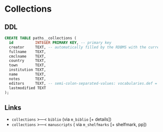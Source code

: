 # Collections

## DDL

```sql
CREATE TABLE paths__collections (
  id          INTEGER PRIMARY KEY, -- primary key
  creator     TEXT, -- automatically filled by the RDBMS with the current user id
  fullname    TEXT,
  cmclname    TEXT,
  country     TEXT,
  town        TEXT,
  institution TEXT,
  name        TEXT,
  notes       TEXT,
  editors     TEXT, -- semi-colon-separated-values: vocabularies.def = 'persons'
  lastmodified TEXT
);
```

## Links
- `collections` >—< `biblio` (via `m_biblio` [+ details])
- `collections` >—< `manuscripts` ( via `m_shelfmarks` [+ shelfmark, pp])
